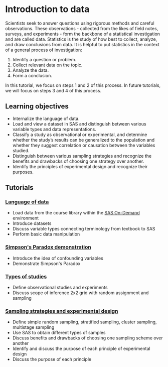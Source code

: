# Introduction to data

Scientists seek to answer questions using rigorous methods and careful observations. These observations - collected from the likes of field notes, surveys, and experiments - form the backbone of a statistical investigation and are called data. Statistics is the study of how best to collect, analyze, and draw conclusions from data. It is helpful to put statistics in the context of a general process of investigation:

1. Identify a question or problem.
2. Collect relevant data on the topic.
3. Analyze the data.
4. Form a conclusion.

In this tutorial, we focus on steps 1 and 2 of this process. In future tutorials, we will focus on steps 3 and 4 of this process.

## Learning objectives

- Internalize the language of data.
- Load and view a dataset in SAS and distinguish between various variable types and data representations.
- Classify a study as observational or experimental, and determine whether the study’s results can be generalized to the population and whether they suggest correlation or causation between the variables studied.
- Distinguish between various sampling strategies and recognize the benefits and drawbacks of choosing one strategy over another.
- Identify the principles of experimental design and recognize their purposes.

## Tutorials

### [Language of data](https://bghammill.github.io/ims-01-data/ims-01-lesson-01/)

- Load data from the course library within the [SAS On-Demand](https://welcome.oda.sas.com/home) environment
- Introduce datasets
- Discuss variable types connecting terminology from textbook to SAS
- Perform basic data manipulation

### [Simpson's Paradox demonstration](https://bghammill.github.io/ims-01-data/ims-01-lesson-05/)

- Introduce the idea of confounding variables
- Demonstrate Simpson's Paradox

### [Types of studies](https://bghammill.github.io/ims-01-data/ims-01-lesson-02/)

- Define observational studies and experiments
- Discuss scope of inference 2x2 grid with random assignment and sampling

### [Sampling strategies and experimental design](https://bghammill.github.io/ims-01-data/ims-01-lesson-03/)

- Define simple random sampling, stratified sampling, cluster sampling, multistage sampling
- Use SAS to obtain different types of samples
- Discuss benefits and drawbacks of choosing one sampling scheme over another
- Identify and discuss the purpose of each principle of experimental design
- Discuss the purpose of each principle



